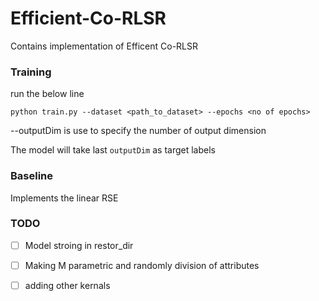 # Efficient-Co-RLSR
Contains  implementation of  Efficent Co-RLSR

### Training 
run the below line
```
python train.py --dataset <path_to_dataset> --epochs <no of epochs>
```
--outputDim is use to specify the number of output dimension

The model will take last ```outputDim``` as target labels

### Baseline 
Implements the linear RSE

### TODO
-[ ] Model stroing in restor_dir  
-[ ] Making M parametric and randomly division of attributes  
-[ ] adding other kernals  


